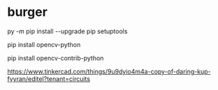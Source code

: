 # burger
py -m pip install --upgrade pip setuptools

pip install opencv-python

pip install opencv-contrib-python


https://www.tinkercad.com/things/9u9dyio4m4a-copy-of-daring-kup-fyyran/editel?tenant=circuits
